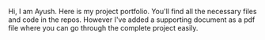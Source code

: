 Hi, I am Ayush.
Here is my project portfolio. You'll find all the necessary files and code in the repos. However I've added a supporting document as a pdf file where you can go through the complete project easily.
